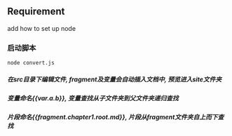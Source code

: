 ## Requirement
 add how to set up node
### 启动脚本
```node convert.js```

##### 在src目录下编辑文件, fragment及变量会自动插入文档中, 预览进入site文件夹
##### 变量命名{{var.a.b}}, 变量查找从子文件夹到父文件夹递归查找
##### 片段命名{{fragment.chapter1.root.md}}, 片段从fragment文件夹自上而下查找